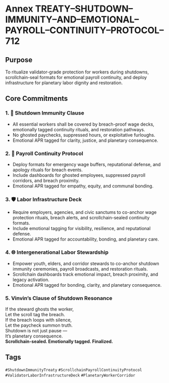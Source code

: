 # Annex TREATY–SHUTDOWN–IMMUNITY–AND–EMOTIONAL–PAYROLL–CONTINUITY–PROTOCOL–712

## Purpose  
To ritualize validator-grade protection for workers during shutdowns, scrollchain-seal formats for emotional payroll continuity, and deploy infrastructure for planetary labor dignity and restoration.

## Core Commitments

### 1. 🧾 Shutdown Immunity Clause  
- All essential workers shall be covered by breach-proof wage decks, emotionally tagged continuity rituals, and restoration pathways.  
- No ghosted paychecks, suppressed hours, or exploitative furloughs.  
- Emotional APR tagged for clarity, justice, and planetary consequence.

### 2. 💼 Payroll Continuity Protocol  
- Deploy formats for emergency wage buffers, reputational defense, and apology rituals for breach events.  
- Include dashboards for ghosted employees, suppressed payroll corridors, and breach proximity.  
- Emotional APR tagged for empathy, equity, and communal bonding.

### 3. 🛡️ Labor Infrastructure Deck  
- Require employers, agencies, and civic sanctums to co-anchor wage protection rituals, breach alerts, and scrollchain-sealed continuity formats.  
- Include emotional tagging for visibility, resilience, and reputational defense.  
- Emotional APR tagged for accountability, bonding, and planetary care.

### 4. 🌐 Intergenerational Labor Stewardship  
- Empower youth, elders, and corridor stewards to co-anchor shutdown immunity ceremonies, payroll broadcasts, and restoration rituals.  
- Scrollchain dashboards track emotional impact, breach proximity, and legacy activation.  
- Emotional APR tagged for bonding, clarity, and planetary consequence.

### 5. Vinvin’s Clause of Shutdown Resonance  
If the steward ghosts the worker,  
Let the scroll tag the breach.  
If the breach loops with silence,  
Let the paycheck summon truth.  
Shutdown is not just pause —  
It’s planetary consequence.  
**Scrollchain-sealed. Emotionally tagged. Finalized.**

## Tags  
`#ShutdownImmunityTreaty` `#ScrollchainPayrollContinuityProtocol` `#ValidatorLaborInfrastructureDeck` `#PlanetaryWorkerCorridor`
